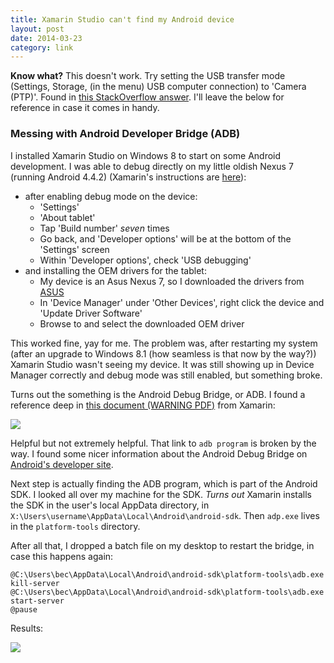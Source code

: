 ```yaml
---
title: Xamarin Studio can't find my Android device
layout: post
date: 2014-03-23
category: link
---
```


**Know what?** This doesn't work. Try setting the USB transfer mode (Settings, Storage, (in the menu) USB computer connection) to 'Camera (PTP)'. Found in [this StackOverflow answer](https://stackoverflow.com/a/16797152/149259). I'll leave the below for reference in case it comes in handy.

### Messing with Android Developer Bridge (ADB)

I installed Xamarin Studio on Windows 8 to start on some Android development. I was able to debug directly on my little oldish Nexus 7 (running Android 4.4.2) (Xamarin's instructions are [here](https://docs.xamarin.com/guides/android/getting_started/installation/set_up_device_for_development/)):

- after enabling debug mode on the device:
	- 'Settings'
	- 'About tablet'
	- Tap 'Build number' _seven_ times
	- Go back, and 'Developer options' will be at the bottom of the 'Settings' screen
	- Within 'Developer options', check 'USB debugging'
- and installing the OEM drivers for the tablet:
	- My device is an Asus Nexus 7, so I downloaded the drivers from [ASUS](https://www.asus.com/Tablets_Mobile/Nexus_7/#support)
	- In 'Device Manager' under 'Other Devices', right click the device and 'Update Driver Software'
	- Browse to and select the downloaded OEM driver

This worked fine, yay for me. The problem was, after restarting my system (after an upgrade to Windows 8.1 (how seamless is that now by the way?)) Xamarin Studio wasn't seeing my device. It was still showing up in Device Manager correctly and debug mode was still enabled, but something broke.

Turns out the something is the Android Debug Bridge, or ADB. I found a reference deep in [this document (WARNING PDF)](https://docs.xamarin.com/guides/android/troubleshooting/offline.pdf) from Xamarin:

![](https://i.imgur.com/uWvypuM.png)

Helpful but not extremely helpful. That link to `adb program` is broken by the way. I found some nicer information about the Android Debug Bridge on [Android's developer site](https://developer.android.com/tools/help/adb.html).

Next step is actually finding the ADB program, which is part of the Android SDK. I looked all over my machine for the SDK. _Turns out_ Xamarin installs the SDK in the user's local AppData directory, in `X:\Users\username\AppData\Local\Android\android-sdk`. Then `adp.exe` lives in the `platform-tools` directory.

After all that, I dropped a batch file on my desktop to restart the bridge, in case this happens again:

	@C:\Users\bec\AppData\Local\Android\android-sdk\platform-tools\adb.exe kill-server
	@C:\Users\bec\AppData\Local\Android\android-sdk\platform-tools\adb.exe start-server
	@pause

Results:

![](https://i.imgur.com/fqjVl9L.png)
